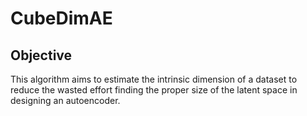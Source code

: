 # CubeDimAE

## Objective
This algorithm aims to estimate the intrinsic dimension of a dataset to reduce the wasted effort finding the proper size of the latent space in designing an autoencoder.
